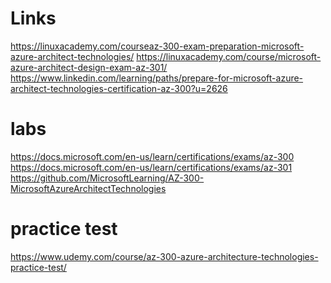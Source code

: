 
Links
======
https://linuxacademy.com/courseaz-300-exam-preparation-microsoft-azure-architect-technologies/
https://linuxacademy.com/course/microsoft-azure-architect-design-exam-az-301/
https://www.linkedin.com/learning/paths/prepare-for-microsoft-azure-architect-technologies-certification-az-300?u=2626

labs
====
https://docs.microsoft.com/en-us/learn/certifications/exams/az-300
https://docs.microsoft.com/en-us/learn/certifications/exams/az-301
https://github.com/MicrosoftLearning/AZ-300-MicrosoftAzureArchitectTechnologies

practice test
=============
https://www.udemy.com/course/az-300-azure-architecture-technologies-practice-test/